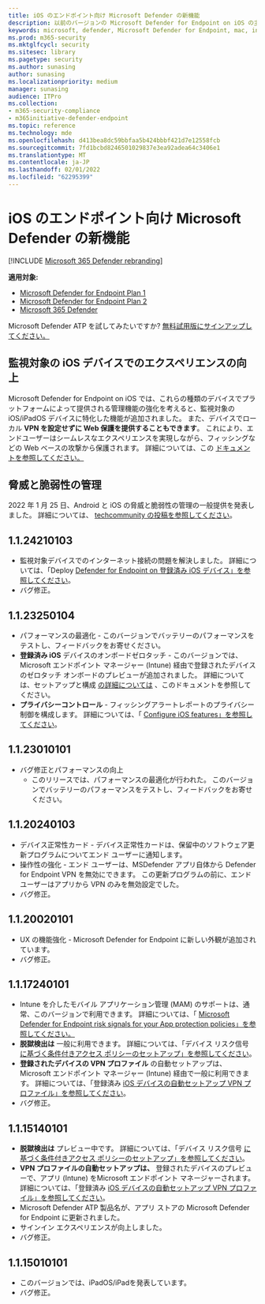 ```yaml
---
title: iOS のエンドポイント向け Microsoft Defender の新機能
description: 以前のバージョンの Microsoft Defender for Endpoint on iOS の主な変更点について説明します。
keywords: microsoft, defender, Microsoft Defender for Endpoint, mac, installation, macos, whatsnew
ms.prod: m365-security
ms.mktglfcycl: security
ms.sitesec: library
ms.pagetype: security
ms.author: sunasing
author: sunasing
ms.localizationpriority: medium
manager: sunasing
audience: ITPro
ms.collection:
- m365-security-compliance
- m365initiative-defender-endpoint
ms.topic: reference
ms.technology: mde
ms.openlocfilehash: d413bea8dc59bbfaa5b424bbbf421d7e12558fcb
ms.sourcegitcommit: 7fd1bcbd8246501029837e3ea92adea64c3406e1
ms.translationtype: MT
ms.contentlocale: ja-JP
ms.lasthandoff: 02/01/2022
ms.locfileid: "62295399"
---
```

# <a name="whats-new-in-microsoft-defender-for-endpoint-on-ios"></a>iOS のエンドポイント向け Microsoft Defender の新機能

[!INCLUDE [Microsoft 365 Defender rebranding](../../includes/microsoft-defender.md)]

**適用対象:**
- [Microsoft Defender for Endpoint Plan 1](https://go.microsoft.com/fwlink/p/?linkid=2154037)
- [Microsoft Defender for Endpoint Plan 2](https://go.microsoft.com/fwlink/p/?linkid=2154037)
- [Microsoft 365 Defender](https://go.microsoft.com/fwlink/?linkid=2118804)

Microsoft Defender ATP を試してみたいですか? [無料試用版にサインアップしてください。](https://signup.microsoft.com/create-account/signup?products=7f379fee-c4f9-4278-b0a1-e4c8c2fcdf7e&ru=https://aka.ms/MDEp2OpenTrial?ocid=docs-wdatp-exposedapis-abovefoldlink)

## <a name="improved-experience-on-supervised-ios-devices"></a>監視対象の iOS デバイスでのエクスペリエンスの向上

Microsoft Defender for Endpoint on iOS では、これらの種類のデバイスでプラットフォームによって提供される管理機能の強化を考えると、監視対象の iOS/iPadOS デバイスに特化した機能が追加されました。 また、デバイスでローカル **VPN を設定せずに Web 保護を提供することもできます**。 これにより、エンドユーザーはシームレスなエクスペリエンスを実現しながら、フィッシングなどの Web ベースの攻撃から保護されます。 詳細については、この [ドキュメントを参照してください。](ios-install.md#complete-deployment-for-supervised-devices)

## <a name="threat-and-vulnerability-management"></a>脅威と脆弱性の管理

2022 年 1 月 25 日、Android と iOS の脅威と脆弱性の管理の一般提供を発表しました。 詳細については、 [techcommunity の投稿を参照してください](https://techcommunity.microsoft.com/t5/microsoft-defender-for-endpoint/announcing-general-availability-of-vulnerability-management/ba-p/3071663)。

## <a name="1124210103"></a>1.1.24210103

- 監視対象デバイスでのインターネット接続の問題を解決しました。 詳細については、「Deploy [Defender for Endpoint on 登録済み iOS デバイス」を参照してください](ios-install.md)。
- バグ修正。

## <a name="1123250104"></a>1.1.23250104

- パフォーマンスの最適化 - このバージョンでバッテリーのパフォーマンスをテストし、フィードバックをお寄せください。
- **登録済み iOS** デバイスのオンボードゼロタッチ - このバージョンでは、Microsoft エンドポイント マネージャー (Intune) 経由で登録されたデバイスのゼロタッチ オンボードのプレビューが追加されました。 詳細については、セットアップと構成 [の詳細については](ios-install.md#zero-touch-onboarding-of-microsoft-defender-for-endpoint-preview) 、このドキュメントを参照してください。
- **プライバシーコントロール** - フィッシングアラートレポートのプライバシー制御を構成します。 詳細については、「 [Configure iOS features」を参照してください](ios-configure-features.md)。

## <a name="1123010101"></a>1.1.23010101

- バグ修正とパフォーマンスの向上 
  - このリリースでは、パフォーマンスの最適化が行われた。 このバージョンでバッテリーのパフォーマンスをテストし、フィードバックをお寄せください。

## <a name="1120240103"></a>1.1.20240103
- デバイス正常性カード - デバイス正常性カードは、保留中のソフトウェア更新プログラムについてエンド ユーザーに通知します。
- 操作性の強化 - エンド ユーザーは、MSDefender アプリ自体から Defender for Endpoint VPN を無効にできます。 この更新プログラムの前に、エンド ユーザーはアプリから VPN のみを無効設定でした。
- バグ修正。

## <a name="1120020101"></a>1.1.20020101
- UX の機能強化 - Microsoft Defender for Endpoint に新しい外観が追加されています。
- バグ修正。

## <a name="1117240101"></a>1.1.17240101
- Intune を介したモバイル アプリケーション管理 (MAM) のサポートは、通常、このバージョンで利用できます。 詳細については、「 [Microsoft Defender for Endpoint risk signals for your App protection policies」を参照してください。](https://techcommunity.microsoft.com/t5/intune-customer-success/microsoft-defender-for-endpoint-risk-signals-available-for-your/ba-p/2186322)
- **脱獄検出は** 一般に利用できます。 詳細については、「デバイス リスク信号 [に基づく条件付きアクセス ポリシーのセットアップ」を参照してください](ios-configure-features.md#conditional-access-with-defender-for-endpoint-on-ios)。
- **登録されたデバイスの VPN プロファイル** の自動セットアップは、Microsoft エンドポイント マネージャー (Intune) 経由で一般に利用できます。 詳細については、「登録済み [iOS デバイスの自動セットアップ VPN プロファイル」を参照してください](ios-install.md#auto-onboarding-of-vpn-profile-simplified-onboarding)。
- バグ修正。

## <a name="1115140101"></a>1.1.15140101

- **脱獄検出は** プレビュー中です。 詳細については、「デバイス リスク信号 [に基づく条件付きアクセス ポリシーのセットアップ」を参照してください](ios-configure-features.md#conditional-access-with-defender-for-endpoint-on-ios)。
- **VPN プロファイルの自動セットアップは、** 登録されたデバイスのプレビューで、アプリ (Intune) をMicrosoft エンドポイント マネージャーされます。 詳細については、「登録済み [iOS デバイスの自動セットアップ VPN プロファイル」を参照してください](ios-install.md#auto-onboarding-of-vpn-profile-simplified-onboarding)。
- Microsoft Defender ATP 製品名が、アプリ ストアの Microsoft Defender for Endpoint に更新されました。
- サインイン エクスペリエンスが向上しました。
- バグ修正。

## <a name="1115010101"></a>1.1.15010101

- このバージョンでは、iPadOS/iPadを発表しています。
- バグ修正。
